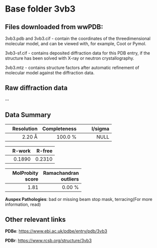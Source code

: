 # Base folder 3vb3

## Files downloaded from wwPDB:

3vb3.pdb and 3vb3.cif - contain the coordinates of the threedimensional molecular model, and can be viewed with, for example, Coot or Pymol.

3vb3-sf.cif - contains deposited diffraction data for this PDB entry, if the structure has been solved with X-ray or neutron crystallography.

3vb3.mtz - contains structure factors after automatic refinement of molecular model against the diffraction data.

## Raw diffraction data

--<br> 

## Data Summary
|   | Resolution | Completeness| I/sigma |
|---|-------------:|----------------:|--------------:|
|   |2.20 Å|100.0 %|<img width=50/>NULL |

|   | **R-work**| **R-free**   
|---|-------------:|----------------:|           
||  0.1890|  0.2310|

|   |**MolProbity<br>score**| **Ramachandran<br>outliers** 
|---|-------------:|----------------:|
||  1.81|  0.00 %|

**Auspex Pathologies**: bad or missing beam stop mask, terracing(For more information, read)

 



## Other relevant links 
**PDBe**:  https://www.ebi.ac.uk/pdbe/entry/pdb/3vb3
 
**PDBr**: https://www.rcsb.org/structure/3vb3 

